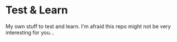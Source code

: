 # Test & Learn

My own stuff to test and learn. I'm afraid this repo might not be very interesting for you...
